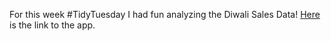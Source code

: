 For this week #TidyTuesday I had fun analyzing the Diwali Sales Data! 
[Here](https://francesco-paparazzo.shinyapps.io/Tidy_Tuesday_14_11_2023/)  is the link to the app.
